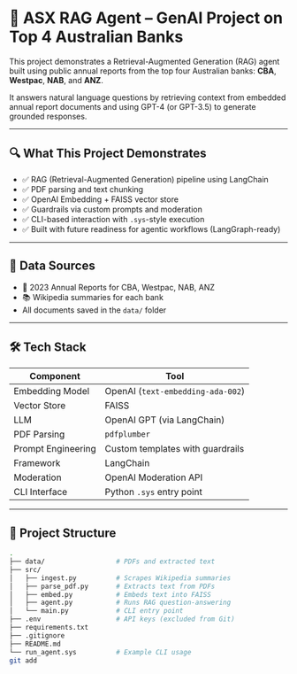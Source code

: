# 🧠 ASX RAG Agent – GenAI Project on Top 4 Australian Banks

This project demonstrates a Retrieval-Augmented Generation (RAG) agent built using public annual reports from the top four Australian banks: **CBA**, **Westpac**, **NAB**, and **ANZ**.

It answers natural language questions by retrieving context from embedded annual report documents and using GPT-4 (or GPT-3.5) to generate grounded responses.

---

## 🔍 What This Project Demonstrates

- ✅ RAG (Retrieval-Augmented Generation) pipeline using LangChain
- ✅ PDF parsing and text chunking
- ✅ OpenAI Embedding + FAISS vector store
- ✅ Guardrails via custom prompts and moderation
- ✅ CLI-based interaction with `.sys`-style execution
- ✅ Built with future readiness for agentic workflows (LangGraph-ready)

---

## 🏦 Data Sources

- 📄 2023 Annual Reports for CBA, Westpac, NAB, ANZ
- 📚 Wikipedia summaries for each bank
- All documents saved in the `data/` folder

---

## 🛠️ Tech Stack

| Component | Tool |
|----------|------|
| Embedding Model | OpenAI (`text-embedding-ada-002`) |
| Vector Store | FAISS |
| LLM | OpenAI GPT (via LangChain) |
| PDF Parsing | `pdfplumber` |
| Prompt Engineering | Custom templates with guardrails |
| Framework | LangChain |
| Moderation | OpenAI Moderation API |
| CLI Interface | Python `.sys` entry point |

---

## 📁 Project Structure

```bash
.
├── data/                  # PDFs and extracted text
├── src/
│   ├── ingest.py          # Scrapes Wikipedia summaries
│   ├── parse_pdf.py       # Extracts text from PDFs
│   ├── embed.py           # Embeds text into FAISS
│   ├── agent.py           # Runs RAG question-answering
│   └── main.py            # CLI entry point
├── .env                   # API keys (excluded from Git)
├── requirements.txt
├── .gitignore
├── README.md
└── run_agent.sys          # Example CLI usage
git add
